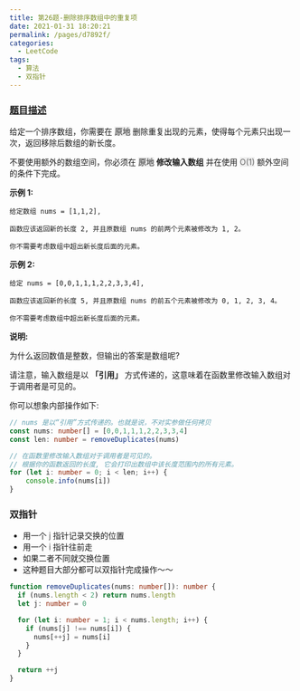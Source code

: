 ```yaml
---
title: 第26题-删除排序数组中的重复项
date: 2021-01-31 18:20:21
permalink: /pages/d7892f/
categories:
  - LeetCode
tags:
  - 算法
  - 双指针
---
```


### [题目描述](https://leetcode-cn.com/problems/remove-duplicates-from-sorted-array/)

给定一个排序数组，你需要在 <span style="background: #eee; color: #666;">**原地**</span> 删除重复出现的元素，使得每个元素只出现一次，返回移除后数组的新长度。

不要使用额外的数组空间，你必须在 <span style="background: #eee; color: #666;">**原地**</span> **修改输入数组** 并在使用 <span style="background: #eee; color: #666;">O(1)</span> 额外空间的条件下完成。

<!-- more -->

**示例 1:**

```
给定数组 nums = [1,1,2],

函数应该返回新的长度 2, 并且原数组 nums 的前两个元素被修改为 1, 2。

你不需要考虑数组中超出新长度后面的元素。
```

**示例 2:**

```
给定 nums = [0,0,1,1,1,2,2,3,3,4],

函数应该返回新的长度 5, 并且原数组 nums 的前五个元素被修改为 0, 1, 2, 3, 4。

你不需要考虑数组中超出新长度后面的元素。
```

**说明:**

为什么返回数值是整数，但输出的答案是数组呢?

请注意，输入数组是以 **「引用」** 方式传递的，这意味着在函数里修改输入数组对于调用者是可见的。

你可以想象内部操作如下:

```TypeScript
// nums 是以“引用”方式传递的。也就是说，不对实参做任何拷贝
const nums: number[] = [0,0,1,1,1,2,2,3,3,4]
const len: number = removeDuplicates(nums)

// 在函数里修改输入数组对于调用者是可见的。
// 根据你的函数返回的长度, 它会打印出数组中该长度范围内的所有元素。
for (let i: number = 0; i < len; i++) {
    console.info(nums[i])
}
```

### 双指针

- 用一个 <span style="background: #eee; color: #666;">j</span> 指针记录交换的位置
- 用一个 <span style="background: #eee; color: #666;">i</span> 指针往前走
- 如果二者不同就交换位置
- 这种题目大部分都可以双指针完成操作～～

```TypeScript
function removeDuplicates(nums: number[]): number {
  if (nums.length < 2) return nums.length
  let j: number = 0

  for (let i: number = 1; i < nums.length; i++) {
    if (nums[j] !== nums[i]) {
      nums[++j] = nums[i]
    }
  }

  return ++j
}
```
